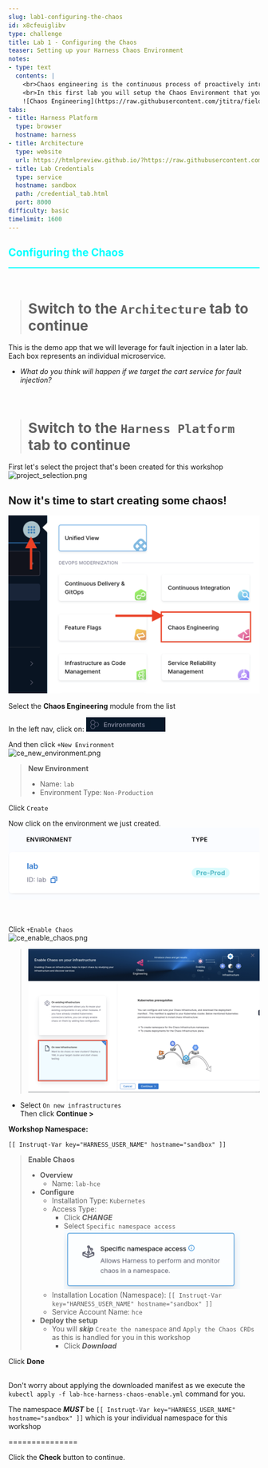 ```yaml
---
slug: lab1-configuring-the-chaos
id: x8cfeuiglibv
type: challenge
title: Lab 1 - Configuring the Chaos
teaser: Setting up your Harness Chaos Environment
notes:
- type: text
  contents: |
    <br>Chaos engineering is the continuous process of proactively introducing disruptions to systems to assess and improve their resilience against real-world outages.
    <br>In this first lab you will setup the Chaos Environment that you will use for fault injection in subsequent labs.
    ![Chaos Engineering](https://raw.githubusercontent.com/jtitra/field-workshops/main/se-workshop-ce/assets/images/chaos-eng-steps.png)
tabs:
- title: Harness Platform
  type: browser
  hostname: harness
- title: Architecture
  type: website
  url: https://htmlpreview.github.io/?https://raw.githubusercontent.com/jtitra/field-workshops/blob/main/se-workshop-ce/assets/misc/diagram.html
- title: Lab Credentials
  type: service
  hostname: sandbox
  path: /credential_tab.html
  port: 8000
difficulty: basic
timelimit: 1600
---
```


<style type="text/css" rel="stylesheet">
hr.cyan { background-color: cyan; color: cyan; height: 2px; margin-bottom: -10px; }
h2.cyan { color: cyan; }
</style><h2 class="cyan">Configuring the Chaos</h2>
<hr class="cyan">
<br><br>

> # Switch to the ```Architecture``` tab to continue

This is the demo app that we will leverage for fault injection in a later lab. Each box represents an individual microservice. <br>
- *What do you think will happen if we target the cart service for fault injection?*

<br>

> # Switch to the ```Harness Platform``` tab to continue

First let's select the project that's been created for this workshop <br>
![project_selection.png](https://raw.githubusercontent.com/jtitra/field-workshops/main/assets/images/project_selection.png)

## Now it's time to start creating some chaos!
![ce_module.png](https://raw.githubusercontent.com/jtitra/field-workshops/main/se-workshop-ce/assets/images/ce_module.png)

Select the **Chaos Engineering** module from the list <br>

In the left nav, click on: ![ce_nav_environments.png](https://raw.githubusercontent.com/jtitra/field-workshops/main/se-workshop-ce/assets/images/ce_nav_environments.png) <br>

And then click ```+New Environment``` <br>
![ce_new_environment.png](https://raw.githubusercontent.com/jtitra/field-workshops/main/se-workshop-ce/assets/images/ce_new_environment.png) <br>


> **New Environment** <br>
> - Name: ```lab```
> - Environment Type: ```Non-Production```

Click ```Create``` <br>

Now click on the environment we just created. <br>
![ce_lab_environment.png](https://raw.githubusercontent.com/jtitra/field-workshops/main/se-workshop-ce/assets/images/ce_lab_environment.png)

<br><br>
Click ```+Enable Chaos``` <br>
![ce_enable_chaos.png](https://raw.githubusercontent.com/jtitra/field-workshops/main/se-workshop-ce/assets/images/ce_enable_chaos.png)

>![ce_enable_new_infra.png](https://raw.githubusercontent.com/jtitra/field-workshops/main/se-workshop-ce/assets/images/ce_enable_new_infra.png)

 - Select ```On new infrastructures``` <br>
Then click **Continue >** <br>

**Workshop Namespace:**
```
[[ Instruqt-Var key="HARNESS_USER_NAME" hostname="sandbox" ]]
```

> **Enable Chaos**
> - **Overview**
>   - Name: ```lab-hce```
> - **Configure**
>   - Installation Type: ```Kubernetes```
>   - Access Type:
>     - Click ***CHANGE***
>     - Select ```Specific namespace access``` ![ce_enable_infra_namespace.png](https://raw.githubusercontent.com/jtitra/field-workshops/main/se-workshop-ce/assets/images/ce_enable_infra_namespace.png)
>   - Installation Location (Namespace): ```[[ Instruqt-Var key="HARNESS_USER_NAME" hostname="sandbox" ]]```
>   - Service Account Name: ```hce```
> - **Deploy the setup**
>   - You will ***skip*** `Create the namespace` and `Apply the Chaos CRDs` as this is handled for you in this workshop
>     - Click ***Download***

Click **Done** <br><br>

Don't worry about applying the downloaded manifest as we execute the `kubectl apply -f lab-hce-harness-chaos-enable.yml` command for you. <br>

The namespace ***MUST*** be `[[ Instruqt-Var key="HARNESS_USER_NAME" hostname="sandbox" ]]` which is your individual namespace for this workshop <br>

===============

Click the **Check** button to continue.
